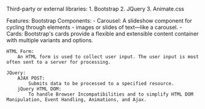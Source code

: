 Third-party or external libraries:
	1. Bootstrap
	2. JQuery
	3. Animate.css

Features:
	Bootstrap Components:
		- Carousel:
			A slideshow component for cycling through elements - images or slides of text—like a carousel.
		- Cards:
			Bootstrap's cards provide a flexible and extensible content container with multiple variants and options.

	HTML Form:
		An HTML form is used to collect user input. The user input is most often sent to a server for processing.

	JQuery:
		AJAX POST:
			Submits data to be processed to a specified resource.
		jQuery HTML DOM:
			To handle Browser Incompatibilities and to simplify HTML DOM Manipulation, Event Handling, Animations, and Ajax.
